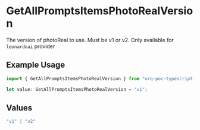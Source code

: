 # GetAllPromptsItemsPhotoRealVersion

The version of photoReal to use. Must be v1 or v2. Only available for `leonardoai` provider

## Example Usage

```typescript
import { GetAllPromptsItemsPhotoRealVersion } from "orq-poc-typescript-multi-env-version/models/operations";

let value: GetAllPromptsItemsPhotoRealVersion = "v1";
```

## Values

```typescript
"v1" | "v2"
```